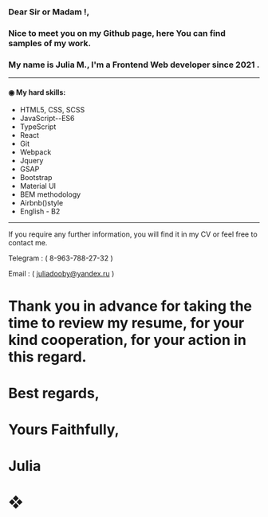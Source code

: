 
### Dear Sir or Madam !,
### Nice to meet you on my Github page, here You can find samples of my work.  
### My name is Julia M., I'm a Frontend Web developer since 2021 .

---

 #### ◉ My hard skills: 

* HTML5, CSS, SCSS
* JavaScript--ES6
* TypeScript
* React
* Git
* Webpack
* Jquery
* GSAP
* Bootstrap
* Material UI
* BEM methodology
* Airbnb()style
* English - B2

---

If you require any further information, you will find it in my CV or feel free to contact me.

Telegram : ( 8-963-788-27-32 )

Email : ( juliadooby@yandex.ru )

# Thank you in advance for taking the time to review my resume, for your kind cooperation, for your action in this regard.

# Best regards,
# Yours Faithfully,
# Julia
#  ❖
